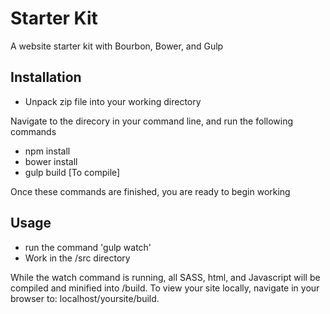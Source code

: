 # Starter Kit
A website starter kit with Bourbon, Bower, and Gulp

## Installation
- Unpack zip file into your working directory

Navigate to the direcory in your command line, and run the following commands

- npm install
- bower install
- gulp build [To compile]

Once these commands are finished, you are ready to begin working

## Usage
- run the command 'gulp watch' 
- Work in the /src directory

While the watch command is running, all SASS, html, and Javascript will be compiled and minified into /build. To view your site locally, navigate in your browser to: localhost/yoursite/build.